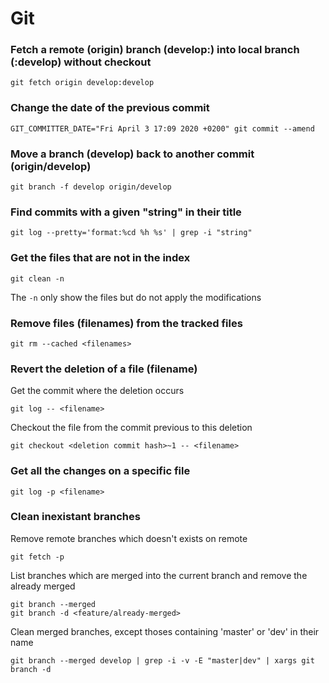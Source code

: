 # Git

### Fetch a remote (origin) branch (develop:) into local branch (:develop) without checkout
```
git fetch origin develop:develop
```

### Change the date of the previous commit
```
GIT_COMMITTER_DATE="Fri April 3 17:09 2020 +0200" git commit --amend
```

### Move a branch (develop) back to another commit (origin/develop)
```
git branch -f develop origin/develop
```

### Find commits with a given "string" in their title
```
git log --pretty='format:%cd %h %s' | grep -i "string"
```

### Get the files that are not in the index
```
git clean -n
```
The `-n` only show the files but do not apply the modifications

### Remove files (filenames) from the tracked files
```
git rm --cached <filenames>
```

### Revert the deletion of a file (filename)
Get the commit where the deletion occurs
```
git log -- <filename>
```

Checkout the file from the commit previous to this deletion
```
git checkout <deletion commit hash>~1 -- <filename>
```

### Get all the changes on a specific file
```
git log -p <filename>
```

### Clean inexistant branches
Remove remote branches which doesn't exists on remote
```
git fetch -p
```

List branches which are merged into the current branch and remove the already merged
```
git branch --merged
git branch -d <feature/already-merged>
```

Clean merged branches, except thoses containing 'master' or 'dev' in their name
```
git branch --merged develop | grep -i -v -E "master|dev" | xargs git branch -d
```
